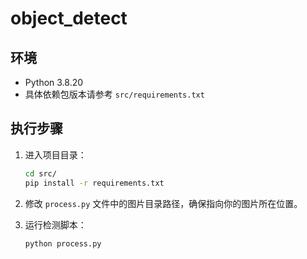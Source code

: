 # object_detect

## 环境
- Python 3.8.20 
- 具体依赖包版本请参考 `src/requirements.txt`

## 执行步骤
1. 进入项目目录：
    ```bash
    cd src/
    pip install -r requirements.txt
    ```

2. 修改 `process.py` 文件中的图片目录路径，确保指向你的图片所在位置。

3. 运行检测脚本：
    ```bash
    python process.py
    ```


